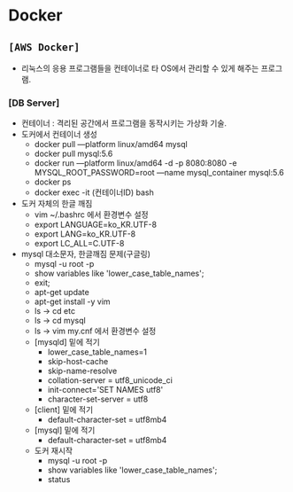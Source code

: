 # Docker

## `[AWS Docker]`
* 리눅스의 응용 프로그램들을 컨테이너로 타 OS에서 관리할 수 있게 해주는 프로그램.

### [DB Server]
* 컨테이너 : 격리된 공간에서 프로그램을 동작시키는 가상화 기술.
* 도커에서 컨테이너 생성
  * docker pull —platform linux/amd64 mysql
  * docker pull mysql:5.6
  * docker run —platform linux/amd64 -d -p 8080:8080 -e MYSQL_ROOT_PASSWORD=root —name mysql_container mysql:5.6
  * docker ps
  * docker exec -it (컨테이너ID) bash
* 도커 자체의 한글 깨짐
  * vim ~/.bashrc 에서 환경변수 설정
  * export LANGUAGE=ko_KR.UTF-8 
  * export LANG=ko_KR.UTF-8
  * export LC_ALL=C.UTF-8
* mysql 대소문자, 한글깨짐 문제(구글링)
  * mysql -u root -p
  * show variables like 'lower_case_table_names';
  * exit;
  * apt-get update
  * apt-get install -y vim
  * ls -> cd etc
  * ls -> cd mysql
  * ls -> vim my.cnf 에서 환경변수 설정
  * [mysqld] 밑에 적기
    * lower_case_table_names=1
    * skip-host-cache
    * skip-name-resolve
    * collation-server = utf8_unicode_ci 
    * init-connect='SET NAMES utf8' 
    * character-set-server = utf8
  * [client] 밑에 적기
    * default-character-set = utf8mb4 
  * [mysql] 밑에 적기
    * default-character-set = utf8mb4 
  * 도커 재시작
    * mysql -u root -p
    * show variables like 'lower_case_table_names';
    * status